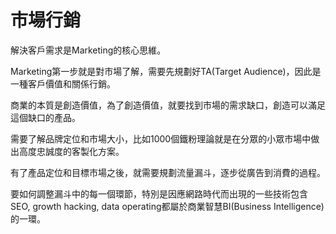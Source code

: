 # 市場行銷

解決客戶需求是Marketing的核心思維。

Marketing第一步就是對市場了解，需要先規劃好TA(Target Audience)，因此是一種客戶價值和關係行銷。

商業的本質是創造價值，為了創造價值，就要找到市場的需求缺口，創造可以滿足這個缺口的產品。

需要了解品牌定位和市場大小，比如1000個鐵粉理論就是在分眾的小眾市場中做出高度忠誠度的客製化方案。

有了產品定位和目標市場之後，就需要規劃流量漏斗，逐步從廣告到消費的過程。

要如何調整漏斗中的每一個環節，特別是因應網路時代而出現的一些技術包含SEO, growth hacking, data operating都屬於商業智慧BI(Business Intelligence)的一環。


